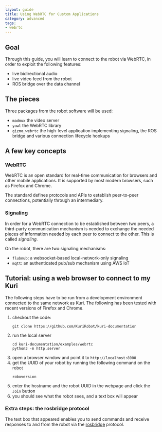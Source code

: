 ```yaml
---
layout: guide
title: Using WebRTC for Custom Applications
category: advanced
tags:
- webrtc
---
```


## Goal

Through this guide, you will learn to connect to the robot via
WebRTC, in order to exploit the following features:

- live bidirectional audio
- live video feed from the robot
- ROS bridge over the data channel

## The pieces

Three packages from the robot software will be used:

- ``madmux`` the video server
- ``yawl`` the WebRTC library
- ``gizmo_webrtc`` the high-level application implementing signaling,
  the ROS bridge and various connection lifecycle hookups

## A few key concepts

### WebRTC

WebRTC is an open standard for real-time communication for browsers and
other mobile applications. It is supported by most modern browsers, such as
Firefox and Chrome.

The standard defines protocols and APIs to establish peer-to-peer connections,
potentially through an intermediary.

### Signaling

In order for a WebRTC connection to be established between two peers, a
third-party communication mechanism is needed to exchange the needed pieces
of information needed by each peer to connect to the other. This is called
*signaling*.

On the robot, there are two signaling mechanisms:

- `flubnub`: a websocket-based local-network-only signaling
- `mqtt`: an authenticated pub/sub mechanism using AWS IoT


## Tutorial: using a web browser to connect to my Kuri

The following steps have to be run from a development environment
connected to the same network as Kuri.
The following has been tested with recent versions of Firefox and Chrome.

1. checkout the code:
   ```
   git clone https://github.com/KuriRobot/kuri-documentation
   ```
2. run the local server
   ```
   cd kuri-documentation/examples/webrtc
   python3 -m http.server
   ```
3. open a browser window and point it to `http://localhost:8000`
4. get the UUID of your robot by running the following command on the robot
   ```
   roboversion
   ```
5. enter the hostname and the robot UUID in the webpage and click the `Join`
   button
6. you should see what the robot sees, and a text box will appear

### Extra steps: the rosbridge protocol

The text box that appeared enables you to send commands and receive
responses to and from the robot via the
[rosbridge](https://github.com/RobotWebTools/rosbridge_suite/blob/indigo/ROSBRIDGE_PROTOCOL.md)
protocol.
